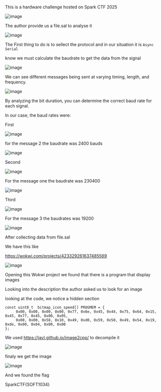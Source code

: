 This is a hardware challenge hosted on Spark CTF 2025 

![image](https://github.com/user-attachments/assets/873c6380-781a-4a01-b8e7-59f696b83600)

The author provide us a file.sal to analyse it 

![image](https://github.com/user-attachments/assets/bd6c6fe9-3017-41be-92d3-38333a010be0)

The First thing to do is to sellect the protocol and in our situation it is `Async Serial`

know we must calculate the baudrate to get the data from the signal 

![image](https://github.com/user-attachments/assets/cd1156d2-53b0-42eb-8735-617dcbca79fd)

We can see different messages being sent at varying timing, length, and frequency.

![image](https://github.com/user-attachments/assets/8b43fd93-07cd-4f1d-ba57-ab0460d1226e)


By analyzing the bit duration, you can determine the correct baud rate for each signal.

In our case, the baud rates were:

First

![image](https://github.com/user-attachments/assets/ca3eb473-4501-4b39-97a7-24e855a5391a)

for the message 2 the baudrate was 2400 bauds

![image](https://github.com/user-attachments/assets/5a176f1b-3637-4e5c-94ab-8647f2de26c3)

Second

![image](https://github.com/user-attachments/assets/181f5a73-af8f-4c7b-9255-f8b4f3d2c230)

For the message one the baudrate was 230400

![image](https://github.com/user-attachments/assets/67698b9f-bb48-4b5e-a408-a6faa87cfca1)

Third

![image](https://github.com/user-attachments/assets/ffc4db60-9aae-4af8-a8ce-357175339ab3)

For the message 3 the baudrates was 19200

![image](https://github.com/user-attachments/assets/095da5db-3bd7-4ad8-99b2-f0646295df73)

After collecting data from file.sal 

We have this like 

https://wokwi.com/projects/423329261637485569

![image](https://github.com/user-attachments/assets/4693c1af-9908-485e-8d64-2af91cb68e13)

Opening this Wokwi project we found that there is a program that display images 

Looking into the description the author asked us to look for an image 

looking at the code, we notice a hidden section

```
const uint8_t  bitmap_icon_speed[] PROGMEM = {
	 0x00, 0x00, 0x00, 0x00, 0x77, 0x6e, 0x45, 0x44, 0x75, 0x64, 0x15, 0x45, 0x77, 0x45, 0x00, 0x05,
	 0x00, 0x00, 0x58, 0x10, 0x49, 0xd0, 0x59, 0x50, 0x49, 0x54, 0x19, 0xde, 0x00, 0x04, 0x00, 0x00
};

```

We used https://javl.github.io/image2cpp/ to decompile it 

![image](https://github.com/user-attachments/assets/1baa478d-36b6-4494-ac92-28909535ef54)

finaly we get the image 

![image](https://github.com/user-attachments/assets/bf273ff8-a45c-4397-85e8-fe6fcb03cd20)

And we found the flag 

SparkCTF{SOFT1034}



